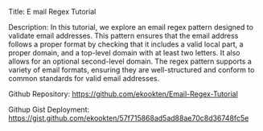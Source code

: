Title: E mail Regex Tutorial

Description: In this tutorial, we explore an email regex pattern designed to validate email addresses. This pattern ensures that the email address follows a proper format by checking that it includes a valid local part, a proper domain, and a top-level domain with at least two letters. It also allows for an optional second-level domain. The regex pattern supports a variety of email formats, ensuring they are well-structured and conform to common standards for valid email addresses.

Github Repository: https://github.com/ekookten/Email-Regex-Tutorial

Githup Gist Deployment: https://gist.github.com/ekookten/57f715868ad5ad88ae70c8d36748fc5e